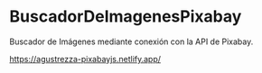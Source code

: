 # BuscadorDeImagenesPixabay
Buscador de Imágenes mediante conexión con la API de Pixabay.

https://agustrezza-pixabayjs.netlify.app/
